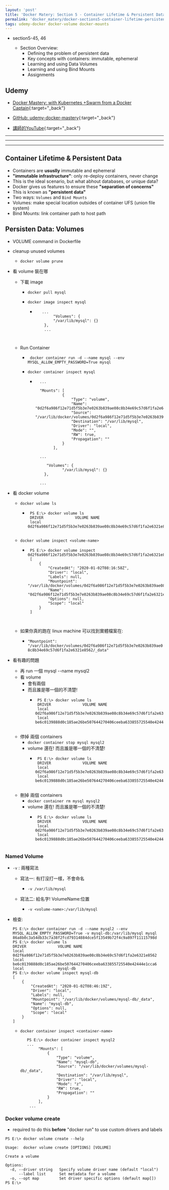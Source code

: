 ```yaml
---
layout: 'post'
title: 'Docker Matery: Section 5 - Container Lifetime & Persistent Data'
permalink: 'docker_matery/docker-sections5-container-lifetime-persistent-data'
tags: udemy-docker docker-volume docker-mounts
---
```


- section5-45, 46

   - Section Overview:
      - Defining the problem of persistent data 
      - Key concepts with containers: immutable, ephemeral
      - Learning and using Data Volumes
      - Learning and using Bind Mounts
      - Assignments

## Udemy

- [Docker Mastery: with Kubernetes +Swarm from a Docker Captain](https://www.udemy.com/course/docker-mastery/){:target="_back"}

- [GitHub: udemy-docker-mastery](https://github.com/BretFisher/udemy-docker-mastery){:target="_back"}

- [講師的YouTube](https://www.youtube.com/channel/UC0NErq0RhP51iXx64ZmyVfg){:target="_back"}

---
---
---

## Container Lifetime & Persistent Data

- Containers are __ususlly__ immutable and ephemeral
- __"immutable infrastructure"__: only re-deploy containers, never change
- This is the ideal scenario, but what abhout databases, or unique data?
- Docker gives us features to ensure these __"separation of concerns"__
- This is known as __"persistent data"__
- Two ways: `Volumes` and `Bind Mounts`
- Volumes: make special location outsides of container UFS (union file system)
- Bind Mounts: link container path to host path


## Persisten Data: Volumes

- VOLUME command in Dockerfile

- cleanup unused volumes
   - `docker volume prune`

- 看 volume 裝在哪

   - 下載 image

      - `docker pull mysql`

      - `docker image inspect mysql`

         - ~~~
              ...
                   "Volumes": {
                   "/var/lib/mysql": {}
               },
               ... 
         ~~~


   - Run Container 

      - ` docker container run -d --name mysql --env MYSQL_ALLOW_EMPTY_PASSWORD=True mysql`

      - `docker container inspect mysql`

         - 
            ~~~
              ...
            
              "Mounts": [
                        {
                            "Type": "volume",
                            "Name": "0d2f6a986f12e71d5f5b3e7e0263b839ae08c8b34e69c57d6f1fa2e6321e8562",
                            "Source": "/var/lib/docker/volumes/0d2f6a986f12e71d5f5b3e7e0263b839ae08c8b34e69c57d6f1fa2e6321e8562/_data",
                            "Destination": "/var/lib/mysql",
                            "Driver": "local",
                            "Mode": "",
                            "RW": true,
                            "Propagation": ""
                        }
                    ],
            
              ...
            
                 "Volumes": {
                        "/var/lib/mysql": {}
                },
              
              ... 
            ~~~

- 看 docker volume

   - `docker volume ls`

      - ~~~
         PS E:\> docker volume ls
         DRIVER              VOLUME NAME
         local               0d2f6a986f12e71d5f5b3e7e0263b839ae08c8b34e69c57d6f1fa2e6321e8562
      ~~~

   - `docker volume inspect <volume-name>`


      - ~~~
         PS E:\> docker volume inspect 0d2f6a986f12e71d5f5b3e7e0263b839ae08c8b34e69c57d6f1fa2e6321e8562
         [
             {
                 "CreatedAt": "2020-01-02T08:16:58Z",
                 "Driver": "local",
                 "Labels": null,
                 "Mountpoint": "/var/lib/docker/volumes/0d2f6a986f12e71d5f5b3e7e0263b839ae08c8b34e69c57d6f1fa2e6321e8562/_data",
                 "Name": "0d2f6a986f12e71d5f5b3e7e0263b839ae08c8b34e69c57d6f1fa2e6321e8562",
                 "Options": null,
                 "Scope": "local"
             }
         ]
      ~~~


   - 如果你真的跑在 linux machine 可以找到實體檔案在:

      - `"Mountpoint": "/var/lib/docker/volumes/0d2f6a986f12e71d5f5b3e7e0263b839ae08c8b34e69c57d6f1fa2e6321e8562/_data"`

- 看有趣的問題

   - 再 run 一個 mysql --name mysql2 
   - 看 volume 
      - 會有兩個
      - 而且誰是哪一個的不清楚!
         - ~~~
            PS E:\> docker volume ls
            DRIVER              VOLUME NAME
            local               0d2f6a986f12e71d5f5b3e7e0263b839ae08c8b34e69c57d6f1fa2e6321e8562
            local               be6c0139888d0c185ae26be507644270406ceeba633855725540e42444e1cca6
         ~~~
   - 停掉 兩個 containers
      - `docker container stop mysql mysql2`
      - volume 還在! 而且誰是哪一個的不清楚!
         - ~~~
            PS E:\> docker volume ls
            DRIVER              VOLUME NAME
            local               0d2f6a986f12e71d5f5b3e7e0263b839ae08c8b34e69c57d6f1fa2e6321e8562
            local               be6c0139888d0c185ae26be507644270406ceeba633855725540e42444e1cca6
         ~~~
   - 刪掉 兩個 containers
      - `docker container rm mysql mysql2`
      - volume 還在! 而且誰是哪一個的不清楚!
         - ~~~
            PS E:\> docker volume ls
            DRIVER              VOLUME NAME
            local               0d2f6a986f12e71d5f5b3e7e0263b839ae08c8b34e69c57d6f1fa2e6321e8562
            local               be6c0139888d0c185ae26be507644270406ceeba633855725540e42444e1cca6
         ~~~

### Named Volume

- `-v` : 兩種寫法

   - 寫法一: 有打沒打一樣，不會命名

      - `-v /var/lib/mysql`

   - 寫法二: 給名字! VolumeName:位置

      - `-v <volume-name>:/var/lib/mysql` 

- 檢查:


   ~~~
   PS E:\> docker container run -d --name mysql2 --env MYSQL_ALLOW_EMPTY_PASSWORD=True -v mysql-db:/var/lib/mysql mysql
   86a8b0c3a54db33c7a38f2fcd79314884dce5f13549b72f4c9a897f11115798d
   PS E:\> docker volume ls
   DRIVER              VOLUME NAME
   local               0d2f6a986f12e71d5f5b3e7e0263b839ae08c8b34e69c57d6f1fa2e6321e8562
   local               be6c0139888d0c185ae26be507644270406ceeba633855725540e42444e1cca6
   local               mysql-db
   PS E:\> docker volume inspect mysql-db
   [
       {
           "CreatedAt": "2020-01-02T08:46:19Z",
           "Driver": "local",
           "Labels": null,
           "Mountpoint": "/var/lib/docker/volumes/mysql-db/_data",
           "Name": "mysql-db",
           "Options": null,
           "Scope": "local"
       }
   ]
   ~~~

   - `docker container inspect <container-name>` 

      ~~~
         PS E:\> docker container inspect mysql2
         ...
              "Mounts": [
                  {
                      "Type": "volume",
                      "Name": "mysql-db",
                      "Source": "/var/lib/docker/volumes/mysql-db/_data",
                      "Destination": "/var/lib/mysql",
                      "Driver": "local",
                      "Mode": "z",
                      "RW": true,
                      "Propagation": ""
                  }
              ],
          ...
      ~~~
   
### Docker volume create 

- required to do this __before__ "docker run" to use custom drivers and labels

~~~
PS E:\> docker volume create --help

Usage:  docker volume create [OPTIONS] [VOLUME]

Create a volume

Options:
  -d, --driver string   Specify volume driver name (default "local")
      --label list      Set metadata for a volume
  -o, --opt map         Set driver specific options (default map[])
PS E:\>
~~~
